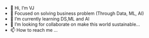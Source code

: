 - 👋 Hi, I’m VJ
- 👀 Focused on solving business problem (Through Data, ML, AI)
- 🌱 I’m currently learning DS,ML and AI
- 💞️ I’m looking for collaborate on make this world sustainable...
- 📫 How to reach me ...

<!---
VJ-CS/VJ-CS is a ✨ special ✨ repository because its `README.md` (this file) appears on your GitHub profile.
You can click the Preview link to take a look at your changes.
--->

